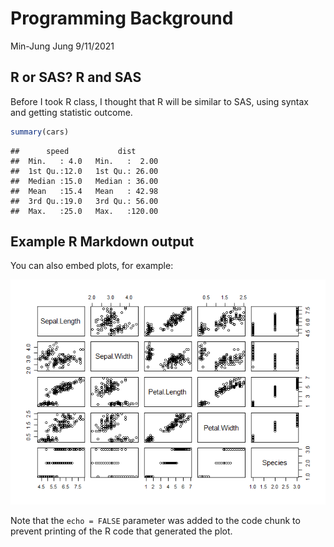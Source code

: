 Programming Background
================
Min-Jung Jung
9/11/2021

## R or SAS? R and SAS

Before I took R class, I thought that R will be similar to SAS, using
syntax and getting statistic outcome.

``` r
summary(cars)
```

    ##      speed           dist       
    ##  Min.   : 4.0   Min.   :  2.00  
    ##  1st Qu.:12.0   1st Qu.: 26.00  
    ##  Median :15.0   Median : 36.00  
    ##  Mean   :15.4   Mean   : 42.98  
    ##  3rd Qu.:19.0   3rd Qu.: 56.00  
    ##  Max.   :25.0   Max.   :120.00

## Example R Markdown output

You can also embed plots, for example:

![](../images/iris-1.png)<!-- -->

Note that the `echo = FALSE` parameter was added to the code chunk to
prevent printing of the R code that generated the plot.
